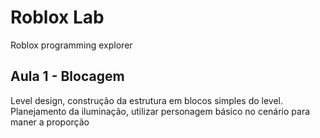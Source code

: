 # Roblox Lab
Roblox programming explorer

## Aula 1 - Blocagem

Level design, construção da estrutura em blocos simples do level.
Planejamento da iluminação, utilizar personagem básico no cenário para maner a proporção
